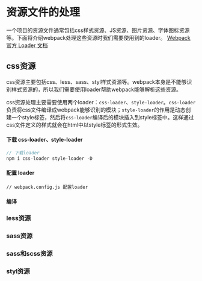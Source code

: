 
# 资源文件的处理
一个项目的资源文件通常包括css样式资源、JS资源、图片资源、字体图标资源等。下面将介绍webpack处理这些资源时我们需要使用到的loader。
[Webpack 官方 Loader 文档](https://webpack.docschina.org/loaders/)
## css资源
css资源主要包括css、less、sass、styl样式资源等。webpack本身是不能够识别样式资源的，所以我们需要使用loader帮助webpack能够解析这些资源。

css资源处理主要需要使用两个loader：`css-loader`、`style-loader`。`css-loader`负责将css文件编译成webpack能够识别的模块；`style-loader`的作用是动态创建一个style标签，然后将`css-loader`编译后的模块插入到style标签中。这样通过css文件定义的样式就会在html中以style标签的形式生效。
#### 下载 css-loader、style-loader
```js
// 下载loader
npm i css-loader style-loader -D
```
#### 配置 loader
```js{11-16}
// webpack.config.js 配置loader

```
#### 编译

### less资源
### sass资源
### sass和scss资源
### styl资源
